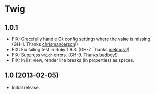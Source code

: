 Twig
====

1.0.1
-----
* FIX: Gracefully handle Git config settings where the value is missing.
  (GH-1. Thanks [chrismanderson](https://github.com/chrismanderson)!)
* FIX: Fix failing test in Ruby 1.9.3.
  (GH-7. Thanks [joelmoss](https://github.com/joelmoss)!)
* FIX: Suppress `which` errors.
  (GH-9. Thanks [badboy](https://github.com/badboy)!)
* FIX: In list view, render line breaks (in properties) as spaces.

1.0 (2013-02-05)
----------------
* Initial release.
